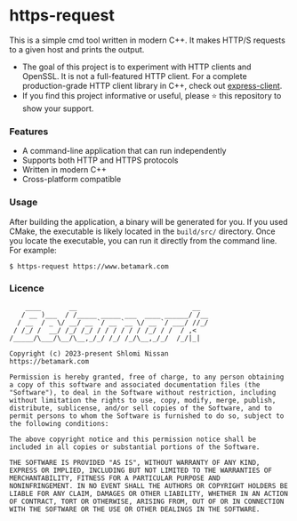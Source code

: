 # https-request
This is a simple cmd tool written in modern C++. It makes HTTP/S requests to a given host and prints the output.

- The goal of this project is to experiment with HTTP clients and OpenSSL. It is not a full-featured HTTP client. For a complete production-grade HTTP client library in C++, check out [express-client](https://github.com/shlomnissan/express-client).
- If you find this project informative or useful, please ⭐️ this repository to show your support.

### Features
- A command-line application that can run independently
- Supports both HTTP and HTTPS protocols
- Written in modern C++
- Cross-platform compatible

### Usage

After building the application, a binary will be generated for you.
If you used CMake, the executable is likely located in the `build/src/` directory.
Once you locate the executable, you can run it directly from the command line. For example:
```
$ https-request https://www.betamark.com 
```

### Licence

```
    ____       __                             __  
   / __ )___  / /_____ _____ ___  ____ ______/ /__
  / __  / _ \/ __/ __ `/ __ `__ \/ __ `/ ___/ //_/
 / /_/ /  __/ /_/ /_/ / / / / / / /_/ / /  / ,<   
/_____/\___/\__/\__,_/_/ /_/ /_/\__,_/_/  /_/|_|  
                                                  
Copyright (c) 2023-present Shlomi Nissan
https://betamark.com

Permission is hereby granted, free of charge, to any person obtaining
a copy of this software and associated documentation files (the
"Software"), to deal in the Software without restriction, including
without limitation the rights to use, copy, modify, merge, publish,
distribute, sublicense, and/or sell copies of the Software, and to
permit persons to whom the Software is furnished to do so, subject to
the following conditions:

The above copyright notice and this permission notice shall be
included in all copies or substantial portions of the Software.

THE SOFTWARE IS PROVIDED "AS IS", WITHOUT WARRANTY OF ANY KIND,
EXPRESS OR IMPLIED, INCLUDING BUT NOT LIMITED TO THE WARRANTIES OF
MERCHANTABILITY, FITNESS FOR A PARTICULAR PURPOSE AND
NONINFRINGEMENT. IN NO EVENT SHALL THE AUTHORS OR COPYRIGHT HOLDERS BE
LIABLE FOR ANY CLAIM, DAMAGES OR OTHER LIABILITY, WHETHER IN AN ACTION
OF CONTRACT, TORT OR OTHERWISE, ARISING FROM, OUT OF OR IN CONNECTION
WITH THE SOFTWARE OR THE USE OR OTHER DEALINGS IN THE SOFTWARE.
```
